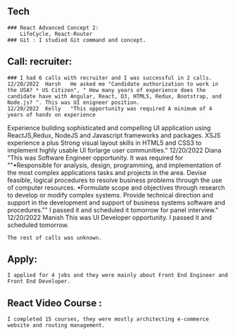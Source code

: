 ## Tech
	### React Advanced Concept 2: 
		LifeCycle, React-Router
	### Git : I studied Git command and concept.

## Call: recruiter: 
	### I had 6 calls with recruiter and I was successful in 2 calls.
	12/20/2022	Harsh	He asked me "Candidate authorization to work in the USA? * US Citizen", " How many years of experience does the candidate have with Angular, React, D3, HTML5, Redux, Bootstrap, and Node.js? ". This was UI enigneer position.
	12/20/2022	Kelly	"This opportunity was required A minimum of 4 years of hands on experience
Experience building sophisticated and compelling UI application using ReactJS,Redux, NodeJS and Javascript frameworks and packages. XSJS experience a plus
Strong visual layout skills in HTML5 and CSS3 to implement highly usable UI forlarge user communities."
	12/20/2022	Diana	"This was Software Engineer opportunity. It was required for ""•Responsible for analysis, design, programming, and implementation of the most complex applications tasks and projects in the area. Devise feasible, logical procedures to resolve business problems through the use of computer resources.
•Formulate scope and objectives through research to develop or modify complex systems. Provide technical direction and support in the development and support of business systems software and procedures."" I passed it and scheduled it tomorrow for panel interview."
	12/20/2022	Manish	This was UI Developer opportunity. I passed it and scheduled tomorrow.
	
	The rest of calls was unknown.
## Apply:  
	I applied for 4 jobs and they were mainly about Front End Engineer and Front End Developer.

## React Video Course : 
	I completed 15 courses, they were mostly architecting e-commerce website and routing management.